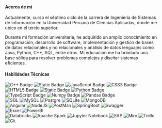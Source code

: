 #### Acerca de mí
Actualmente, curso el séptimo ciclo de la carrera de Ingeniería de Sistemas de Información en la Universidad Peruana de Ciencias Aplicadas, donde me ubico en el tercio superior.

Durante mi formación universitaria, he adquirido un amplio conocimiento en programación, desarrollo de software, implementación y gestión de bases de datos relacionales y no relacionales y análisis de datos lenguajes como Java, Python, C++, SQL, entre otros. Mi educación me ha brindado una base sólida para resolver problemas complejos y diseñar sistemas eficientes.

#### Habilidades Técnicas
![C++ Badge](https://img.shields.io/badge/C%2B%2B-00599C?logo=cplusplus&logoColor=fff&style=flat-square)
![Static Badge](https://img.shields.io/badge/C%23-033963?style=flat-square)
![JavaScript Badge](https://img.shields.io/badge/JavaScript-F7DF1E?logo=javascript&logoColor=000&style=flat-square)
![CSS3 Badge](https://img.shields.io/badge/CSS3-1572B6?logo=css3&logoColor=fff&style=flat-square)
![HTML5 Badge](https://img.shields.io/badge/HTML5-E34F26?logo=html5&logoColor=fff&style=flat-square)
![Static Badge](https://img.shields.io/badge/Java-FF7800?style=flat-square)
![Python Badge](https://img.shields.io/badge/Python-3776AB?logo=python&logoColor=fff&style=flat-square)
</br>
![TypeScript Badge](https://img.shields.io/badge/TypeScript-3178C6?logo=typescript&logoColor=fff&style=for-the-badge)
![Numpy Badge](https://img.shields.io/badge/Numpy-777BB4?style=for-the-badge&logo=numpy&logoColor=white)
![Pandas Badge](https://img.shields.io/badge/Pandas-2C2D72?style=for-the-badge&logo=pandas&logoColor=white)
</br>
![SQL](https://img.shields.io/badge/Microsoft%20SQL%20Server-CC2927?style=for-the-badge&logo=microsoft%20sql%20server&logoColor=white)
![MySQL](https://img.shields.io/badge/MySQL-005C84?style=for-the-badge&logo=mysql&logoColor=white)
![Postgre](https://img.shields.io/badge/PostgreSQL-316192?style=for-the-badge&logo=postgresql&logoColor=white)
![SQLite](https://img.shields.io/badge/Sqlite-003B57?style=for-the-badge&logo=sqlite&logoColor=white)
![MongoDB](https://img.shields.io/badge/MongoDB-4EA94B?style=for-the-badge&logo=mongodb&logoColor=white)
</br>
![Angular](https://img.shields.io/badge/Angular-DD0031?style=for-the-badge&logo=angular&logoColor=white)
![NodeJS](https://img.shields.io/badge/Node%20js-339933?style=for-the-badge&logo=nodedotjs&logoColor=white)
![PostMan](https://img.shields.io/badge/Postman-FF6C37?style=for-the-badge&logo=Postman&logoColor=white)
![SpringBoot](https://img.shields.io/badge/Spring_Boot-F2F4F9?style=for-the-badge&logo=spring-boot)
![Swagger](https://img.shields.io/badge/Swagger-85EA2D?style=for-the-badge&logo=Swagger&logoColor=white)
</br>
![Excel](https://img.shields.io/badge/Microsoft_Excel-217346?style=for-the-badge&logo=microsoft-excel&logoColor=white)
![PowerBI](https://img.shields.io/badge/PowerBI-F2C811?style=for-the-badge&logo=Power%20BI&logoColor=white)
</br>
![Databricks](https://img.shields.io/badge/Databricks-FF3621?style=for-the-badge&logo=Databricks&logoColor=white)
![Apache Spark](https://img.shields.io/badge/Apache_Spark-FFFFFF?style=for-the-badge&logo=apachespark&logoColor=#E35A16)
![Jupyter Notebook](https://img.shields.io/badge/Jupyter-F37626.svg?&style=for-the-badge&logo=Jupyter&logoColor=white)
![SAP](https://img.shields.io/badge/SAP-0FAAFF?style=for-the-badge&logo=sap&logoColor=white)
![Miro](https://img.shields.io/badge/Miro-F7C922?style=for-the-badge&logo=Miro&logoColor=050036)
![Trello](https://img.shields.io/badge/Trello-0052CC?style=for-the-badge&logo=trello&logoColor=white)
![Git](https://img.shields.io/badge/GIT-E44C30?style=for-the-badge&logo=git&logoColor=white)
